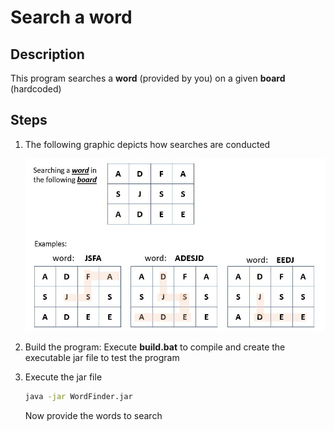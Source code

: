 # Search a word

## Description

This program searches a **word** (provided by you) on a given **board** (hardcoded)

## Steps

1) The following graphic depicts how searches are conducted 

   ![Logic](examples.JPG)

2) Build the program: Execute **build.bat** to compile and create the executable jar file to test the program

3) Execute the jar file          
   ```bat
   java -jar WordFinder.jar
   ```
   Now provide the words to search
